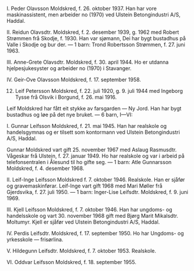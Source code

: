 I. Peder Olavsson Moldskred, f. 26. oktober 1937. Han har vore maskinassistent, men arbeider no (1970) ved Ulstein Betongindustri A/S, Haddal.

II. Reidun Olavsdtr. Moldskred, f. 2. desember 1939, g. 1962 med Robert Strømmen frå Skodje, f. 1930. Han var sjømann, Dei har bygt bustadhus på Valle i Skodje og bur der. — 1 barn: Trond Robertsson Strømmen, f. 27. juni 1963.

III. Anne-Grete Olavsdtr. Moldskred, f. 30. april 1944. Ho er utdanna hjelpesjukesyster og arbeider no (1970) i Stavanger.

IV. Geir-Ove Olavsson Moldskred, f. 17. september 1958.

12. Leif Petersson Moldskred, f. 22. juli 1920, g. 9. juli 1944 med Ingeborg Tysse frå Olsvik i Borgund, f. 26. mai 1916.

Leif Moldskred har fått eit stykke av farsgarden — Ny Jord. Han har bygt bustadhus og løe på det nye bruket. — 6 barn, I—VI:

I. Gunnar Leifsson Moldskred, f. 21. mai 1945. Han har realskole og handelsgymnas og er tilsett som kontormann ved Ulstein Betongindustri A/S, Haddal.

Gunnar Moldskred vart gift 25. november 1967 med Aslaug Rasmusdtr. Vågeskar frå Ulstein, f. 27. januar 1949. Ho har realskole og var i arbeid på telefonsentralen i Ålesund til ho gifte seg. — 1 barn: Atle Gunnarsson Moldskred, f. 4. desember 1968.

II. Leif-Inge Leifsson Moldskred f. 7. oktober 1946. Realskole. Han er sjåfør og gravemaskinførar. Leif-Inge vart gift 1968 med Mari Møller frå Gjerdsvika, f. 27. juli 1950. — 1 barn: Inger-Lise Leifsdtr. Moldskred, f. 9. juni 1969.

III. Kjell Leifsson Moldskred, f. 7. oktober 1946. Han har ungdoms- og handelsskole og vart 30. november 1968 gift med Bjørg Marit Mikalsdtr. Moltumyr. Kjell er sjåfør ved Ulstein Betongindustri A/S, Haddal.

IV. Perdis Leifsdtr. Moldskred, f. 17. september 1950. Ho har Ungdoms- og yrkesskole — frisørlina.

V. Hildegunn Leifsdtr. Moldskred, f. 7. oktober 1953. Realskole.

VI. Oddvar Leifsson Moldskred, f. 18. september 1955.